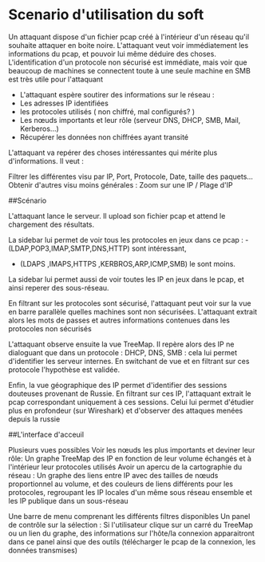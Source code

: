 # Scenario d'utilisation du soft

Un attaquant dispose d'un fichier pcap créé à l'intérieur d'un réseau qu'il souhaite attaquer en boite noire. L'attaquant veut voir immédiatement les informations du pcap, et pouvoir lui même déduire des choses. L'identification d'un protocole non sécurisé est immédiate, mais voir que beaucoup de machines se connectent toute à une seule machine en SMB est très utile pour l'attaquant

- L'attaquant espère soutirer des informations sur le réseau :
- Les adresses IP identifiées
- les protocoles utilisés ( non chiffré, mal configurés? )
- Les nœuds importants et leur rôle (serveur DNS, DHCP, SMB, Mail, Kerberos...)
- Récupérer les données non chiffrées ayant transité

L'attaquant va repérer des choses intéressantes qui mérite plus d'informations. Il veut :

Filtrer les différentes visu par IP, Port, Protocole, Date, taille des paquets...
Obtenir d'autres visu moins générales : Zoom sur une IP / Plage d'IP

##Scénario

L'attaquant lance le serveur. Il upload son fichier pcap et attend le chargement des résultats.

La sidebar lui permet de voir tous les protocoles en jeux dans ce pcap :
-(LDAP,POP3,IMAP,SMTP,DNS,HTTP) sont intéressant,
- (LDAPS ,IMAPS,HTTPS ,KERBROS,ARP,ICMP,SMB) le sont moins.

La sidebar lui permet aussi de voir toutes les IP en jeux dans le pcap, et ainsi reperer des sous-réseau.

En filtrant sur les protocoles sont sécurisé, l'attaquant peut voir sur la vue en barre parallèle quelles machines sont non sécurisées. L'attaquant extrait alors les mots de passes et autres informations contenues dans les protocoles non sécurisés

L'attaquant observe ensuite la vue TreeMap. Il repère alors des IP ne dialoguant que dans un protocole : DHCP, DNS, SMB : cela lui permet d'identifier les serveur internes. En switchant de vue et en filtrant sur ces protocole l'hypothèse est validée.

Enfin, la vue géographique des IP permet d'identifier des sessions douteuses provenant de Russie. En filtrant sur ces IP, l'attaquant extrait le pcap correspondant uniquement à ces sessions. Celui lui permet d'étudier plus en profondeur (sur Wireshark) et d'observer des attaques menées depuis la russie


##L'interface d'acceuil


Plusieurs vues possibles 
Voir les nœuds les plus importants et deviner leur rôle: Un graphe TreeMap des IP en fonction de leur volume échangés et à l'intérieur leur protocoles utilisés
Avoir un apercu de la cartographie du réseau : Un graphe des liens entre IP avec des tailles de nœuds proportionnel au volume, et des couleurs de liens différents pour les protocoles, regroupant les IP locales d'un même sous réseau ensemble et les IP publique dans un sous-réseau

Une barre de menu comprenant les différents filtres disponibles
Un panel de contrôle sur la sélection : Si l'utilisateur clique sur un carré du TreeMap ou un lien du graphe, des informations sur l'hôte/la connexion apparaitront dans ce panel ainsi que des outils (télécharger le pcap de la connexion, les données transmises)
 
